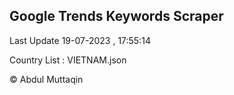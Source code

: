 

## Google Trends Keywords Scraper 
 
Last Update 19-07-2023 , 17:55:14

Country List :
VIETNAM.json



© Abdul Muttaqin 
